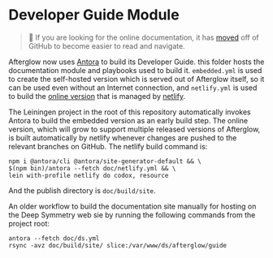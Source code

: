 # Developer Guide Module

> :mag_right: If you are looking for the online documentation, it has
> [moved](https://deepsymmetry.org/afterglow/guide/) off of
> GitHub to become easier to read and navigate.

Afterglow now uses [Antora](https://antora.org) to build its Developer
Guide. this folder hosts the documentation module and playbooks used
to build it. `embedded.yml` is used to create the self-hosted version
which is served out of Afterglow itself, so it can be used even
without an Internet connection, and `netlify.yml` is used to build the
[online version](https://afterglow-guide.deepsymmetry.org/) that is
managed by [netlify](https://www.netlify.com).

The Leiningen project in the root of this repository automatically
invokes Antora to build the embedded version as an early build step.
The online version, which will grow to support multiple released
versions of Afterglow, is built automatically by netlify whenever
changes are pushed to the relevant branches on GitHub. The netlify
build command is:

    npm i @antora/cli @antora/site-generator-default && \
    $(npm bin)/antora --fetch doc/netlify.yml && \
    lein with-profile netlify do codox, resource

And the publish directory is `doc/build/site`.

An older workflow to build the documentation site manually for hosting
on the Deep Symmetry web sie by running the following commands from
the project root:

    antora --fetch doc/ds.yml
    rsync -avz doc/build/site/ slice:/var/www/ds/afterglow/guide
